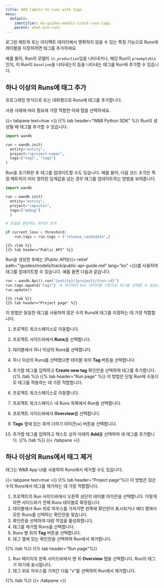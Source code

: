 ```yaml
---
title: Add labels to runs with tags
menu:
  default:
    identifier: ko-guides-models-track-runs-tags
    parent: what-are-runs
---
```


로그된 메트릭 또는 아티팩트 데이터에서 명확하지 않을 수 있는 특정 기능으로 Runs에 레이블을 지정하려면 태그를 추가하세요.

예를 들어, Run의 모델이 `in_production`임을 나타내거나, 해당 Run이 `preemptible`인지, 이 Run이 `baseline`을 나타내는지 등을 나타내는 태그를 Run에 추가할 수 있습니다.

## 하나 이상의 Runs에 태그 추가

프로그래밍 방식으로 또는 대화형으로 Runs에 태그를 추가합니다.

사용 사례에 따라 필요에 가장 적합한 아래 탭을 선택하세요.

{{< tabpane text=true >}}
    {{% tab header="W&B Python SDK" %}}
Run이 생성될 때 태그를 추가할 수 있습니다.

```python
import wandb

run = wandb.init(
  entity="entity",
  project="<project-name>",
  tags=["tag1", "tag2"]
)
```

Run을 초기화한 후 태그를 업데이트할 수도 있습니다. 예를 들어, 다음 코드 조각은 특정 메트릭이 미리 정의된 임계값을 넘는 경우 태그를 업데이트하는 방법을 보여줍니다.

```python
import wandb

run = wandb.init(
  entity="entity", 
  project="capsules", 
  tags=["debug"]
  )

# 모델을 훈련하는 파이썬 로직

if current_loss < threshold:
    run.tags = run.tags + ("release_candidate",)
```    
    {{% /tab %}}
    {{% tab header="Public API" %}}
Run을 생성한 후에는 [Public API]({{< relref path="/guides/models/track/public-api-guide.md" lang="ko" >}})를 사용하여 태그를 업데이트할 수 있습니다. 예를 들면 다음과 같습니다.

```python
run = wandb.Api().run("{entity}/{project}/{run-id}")
run.tags.append("tag1")  # 여기에서 Run 데이터를 기반으로 태그를 선택할 수 있습니다.
run.update()
```    
    {{% /tab %}}
    {{% tab header="Project page" %}}
이 방법은 동일한 태그를 사용하여 많은 수의 Runs에 태그를 지정하는 데 가장 적합합니다.

1. 프로젝트 워크스페이스로 이동합니다.
2. 프로젝트 사이드바에서 **Runs**를 선택합니다.
3. 테이블에서 하나 이상의 Runs를 선택합니다.
4. 하나 이상의 Runs를 선택했으면 테이블 위의 **Tag** 버튼을 선택합니다.
5. 추가할 태그를 입력하고 **Create new tag** 확인란을 선택하여 태그를 추가합니다.
    {{% /tab %}}
    {{% tab header="Run page" %}}
이 방법은 단일 Run에 수동으로 태그를 적용하는 데 가장 적합합니다.

1. 프로젝트 워크스페이스로 이동합니다.
2. 프로젝트 워크스페이스 내 Runs 목록에서 Run을 선택합니다.
3. 프로젝트 사이드바에서 **Overview**를 선택합니다.
4. **Tags** 옆에 있는 회색 더하기 아이콘(**+**) 버튼을 선택합니다.
5. 추가할 태그를 입력하고 텍스트 상자 아래의 **Add**를 선택하여 새 태그를 추가합니다.
    {{% /tab %}}
{{< /tabpane >}}

## 하나 이상의 Runs에서 태그 제거

태그는 W&B App UI를 사용하여 Runs에서 제거할 수도 있습니다.

{{< tabpane text=true >}}
{{% tab header="Project page"%}}
이 방법은 많은 수의 Runs에서 태그를 제거하는 데 가장 적합합니다.

1. 프로젝트의 Run 사이드바에서 오른쪽 상단의 테이블 아이콘을 선택합니다. 이렇게 하면 사이드바가 전체 Runs 테이블로 확장됩니다.
2. 테이블에서 Run 위로 마우스를 가져가면 왼쪽에 확인란이 표시되거나 헤더 행에서 모든 Runs를 선택하는 확인란을 찾습니다.
3. 확인란을 선택하여 대량 작업을 활성화합니다.
4. 태그를 제거할 Runs를 선택합니다.
5. Runs 행 위의 **Tag** 버튼을 선택합니다.
6. 태그 옆에 있는 확인란을 선택하여 Run에서 제거합니다.

{{% /tab %}}
{{% tab header="Run page"%}}

1. Run 페이지의 왼쪽 사이드바에서 맨 위 **Overview** 탭을 선택합니다. Run의 태그가 여기에 표시됩니다.
2. 태그 위로 마우스를 가져간 다음 "x"를 선택하여 Run에서 제거합니다.

{{% /tab %}}
{{< /tabpane >}}
